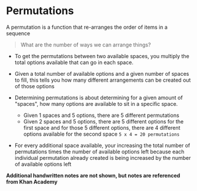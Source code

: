 # Permutations
A permutation is a function that re-arranges the order of items in a sequence
> What are the number of ways we can arrange things?

- To get the permutations between two available spaces, you multiply the total options available that can go in each space.
- Given a total number of available options and a given number of spaces to fill, this tells you how many different arrangements can be created out of those options

- Determining permutations is about determining for a given amount of "spaces", how many options are available to sit in a specific space.
    - Given 1 spaces and 5 options, there are 5 different permutations 
    - Given 2 spaces and 5 options, there are 5 different options for the first space and for those 5 different options, there are 4 different options available for the second space
    `5 x 4 = 20 permutations`

- For every additional space available, your increasing the total number of permutations times the number of available options left because each individual permutation already created is being increased by the number of available options left

__Additional handwritten notes are not shown, but notes are referenced from Khan Academy__